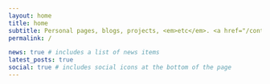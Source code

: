 ```yaml
---
layout: home
title: home
subtitle: Personal pages, blogs, projects, <em>etc</em>. <a href="/contact/">Contact me</a>.
permalink: /

news: true # includes a list of news items
latest_posts: true
social: true # includes social icons at the bottom of the page
---
```

